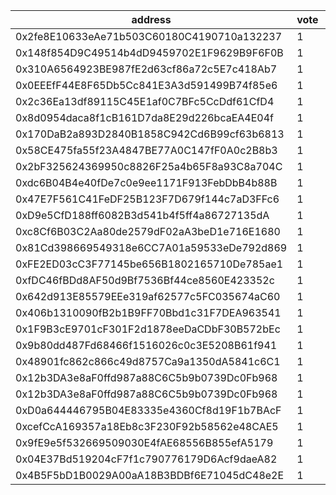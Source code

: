 address|vote|timestamp|signature
---|---|---|---
0x2fe8E10633eAe71b503C60180C4190710a132237|1|1600182611|0xb990774dc707354d08caf50cf03c93395dfae9fc3114401c6710e80e3814a5184b41f5885ffe3996218659960f16c4917c7d872433fbe218b189228db2fe96631c
0x148f854D9C49514b4dD9459702E1F9629B9F6F0B|1|1600183446|0xf3b32b4ab4842825f96114b54086ffe692719ed80dd10b1cc493f315a0ac98a44bf56dc3f77b095918b5bcdc727eb879497eca30a1389b0a92b7c9897140a6ca1b
0x310A6564923BE987fE2d63cf86a72c5E7c418Ab7|1|1600183491|0x40eebd88c339eae52e58cff653f0aac6ddf29079d9f3de578d8a2bce363847ed63163a3040bc2851ef652e60395bc0369af14b1b9dfa70e0f72111490732fb0a1c
0x0EEEfF44E8F65Db5Cc841E3A3d591499B74f85e6|1|1600183719|0x03c8c9effa7c73e18233f28c3ca17030d328d69c30f7f2aa87924456e2eaf7d155e50da0b6caf439db8c861276cc0c7aa622e7a76ef6f66a48c2babd38bf6db11b
0x2c36Ea13df89115C45E1af0C7BFc5CcDdf61CfD4|1|1600184513|0x83473619f4e943990e2b19a4fa48c62d2824eeac7fb76d9719512fe1fe9615e777986b8ebe4d29e61dd646552d37b92cd47e62b3ade7c36ed622d92f44117cff1c
0x8d0954daca8f1cB161D7da8E29d226bcaEA4E04f|1|1600184845|0x544a161337cf1bf1e4ac11cbdee58b482e43a980cf5e86dae6c48ce2e13b36cc7658c44bbfa48619f81e593592a6a0ff4080aa0a8adcb455aa451fe35b224a131c
0x170DaB2a893D2840B1858C942Cd6B99cf63b6813|1|1600185045|0xa3f6ab17deff86efa09f758fba214384347b264f903d3f97b04a18a8ad9f6b8c58f9ca3dfdcc3c5ac2dab2beb235eb9fa401f7bb51e6bc10f374c8cf249b0e751b
0x58CE475fa55f23A4847BE77A0C147fF0A0c2B8b3|1|1600185369|0x10a8f7faa04bed2f713dd8f9a3dc14ef5699e20355fd7ad48bd7ed55475d4dcb2b5f533d78093eb47849b4466af407b7cedeb32825b9ee203c884aabede9a35a1b
0x2bF325624369950c8826F25a4b65F8a93C8a704C|1|1600185398|0x5fb4998e7a8eca2200c293c63224c46803745076171846c8a5eff9236a31b4b6240be468df3b1f92dc08a10d37df129b6493179317d8808082659583a8e8809b1b
0xdc6B04B4e40fDe7c0e9ee1171F913FebDbB4b88B|1|1600185482|0x4080e2035368320449a4f1ca92c93067c5158c50518ee5ba887bb5f70eb36b3c3e7e41cbdd4495ad579b45a91441ce6169b6ae6629f7055b1110912360cb91e21c
0x47E7F561C41FeDF25B123F7D679f144c7aD3FFc6|1|1600185945|0x9a1357f8badc5f2c17c4ee7a748c862c2f26c4150e3da6aac10ad435cf1d42ff16162f293d380f17cbc5ca69aa6559ea9ad172bd776b551676ca7364b724eb721c
0xD9e5CfD188ff6082B3d541b4f5ff4a86727135dA|1|1600186134|0x7d9683bc0b1638b64d61d15e1d59b7cef13f3217358ad867f8e49206c06d88535bbd2bf8a81dd867adbf73cae111c1ae28f2308721290afdbac1cfe9013a21711b
0xc8Cf6B03C2Aa80de2579dF02aA3beD1e716E1680|1|1600187005|0x872fe9b28c794a079eaaa55c02d34dcd95c206150a3ba79b290b37fb40ae734d5e467213db13eb3af615b7e378896637bdecce287090d4560c65b2f10556261e1c
0x81Cd398669549318e6CC7A01a59533eDe792d869|1|1600187500|0xada506ef9d6ad4739cffe2786b98bf9697fe47ba7d441349f6c54a86b45744af515072887e0ac646f373af928be10da43920c64c556e261ed64620a3d34993ab1b
0xFE2ED03cC3F77145be656B1802165710De785ae1|1|1600188456|0xd50e033e8ea671a10be51ac73946244189cda3c74fb38227607e72c9dc521f5e018f5f9ba6207263183e0355af33d6fd82d2e226d531b468ad54b9c282e0b43c1c
0xfDC46fBDd8AF50d9Bf7536Bf44ce8560E423352c|1|1600188686|0xabde3a16d7598520677da8e70830eebeffc2a95f255f5bdf40f8fda5d0ac235e0013f6ea083667e0fe646fa4dbbed95e114fbde175d7d2252572a7f2693eeb6d1c
0x642d913E85579EEe319af62577c5FC035674aC60|1|1600189538|0xb8111068458770a08756582d0d19b027bce3474aa933ea4c3423955979f583601642512df0d916b497cdd52d3957369ed398a2f0cfe28bee2b1108828024973f1b
0x406b1310090fB2b1B9FF70Bbd1c31F7DEA963541|1|1600204840|0xd28e4accc4b8a4e6d92f4179bb7ddea13059f8fd8953126b6a4f517c16a1afa33fa30ab9ced9cf45162b67ac7e1afc01dc171f9a6dcc5496812fe0e4f81403a31c
0x1F9B3cE9701cF301F2d1878eeDaCDbF30B572bEc|1|1600208397|0xff41468ba9d6467e441facce744b3b2145a4d0a20f2b11ee442827857f47bc0b6d8060f419ac7ae80be9d1cdd75cb13407454044e874e786a7bbf7ce298ed5e31b
0x9b80dd487Fd68466f1516026c0c3E5208B61f941|1|1600211637|0x1cd164f99d9e076eae156a2410d33c80e8e18d57223b2d11adbfd5eafc1da8f32fa12f267b2bd134c3947f1d985e26f84d396182e265da80ade1917e622886141c
0x48901fc862c866c49d8757Ca9a1350dA5841c6C1|1|1600216242|0x8d9480e8fba2ca52ab836c9af83d9fdd461bac71d3a6a5ec7c8c76ca0b6e8d2c15cd221f2dc93f3bebdde0d2a0e305152fb19f88400b3f0e4eefb06080b1bf5d1c
0x12b3DA3e8aF0ffd987a88C6C5b9b0739Dc0Fb968|1|1600218453|0x7448b050efefb81ea2fed068ca2db5d1df3b0f93abedaea171f19853ca2929fd560cdd2c02f4522a731a766697da1f163945918ebe04a11093667780f667902c1b
0x12b3DA3e8aF0ffd987a88C6C5b9b0739Dc0Fb968|1|1600218535|0xed045a847b498b57489508abaeecd6a7918920b9009e606be5ae0db0bbc7755964bbf5d1de17161bbe89fe133f99d6397046c822db27b4df9681ddb917e766ff1b
0xD0a644446795B04E83335e4360Cf8d19F1b7BAcF|1|1600218906|0xa15678d6d52d7c6a05b52df1611817cacda6ad03c60e831aa924e038fc9afdbd4d1e4c3cf3b187735a26fe22a6dbcaf7aec8d12dac92833ccb50d8a375ffbf121b
0xcefCcA169357a18Eb8c3F230F92b58562e48CAE5|1|1600219025|0xf82de7e3b581942e84cc7dce2dc959866a9bd1c8e334b2db2f3af612bccb7b331a98ef21714ec6c0593d54f9a73f3461d46021a2b2c45bffffc098957cd9d34b1c
0x9fE9e5f532669509030E4fAE68556B855efA5179|1|1600219415|0x59316222bec7b52dde6b63c04714684f2c716665ae009a0b9260e4f71b75fc4163615c411f4f456dd21c329d5a9d8b2c2f08f2f0fc58a256645c85d2b86719541b
0x04E37Bd519204cF7f1c790776179D6Acf9daeA82|1|1600231676|0xd90477767101479f6de92def26e71893c76bef9892a9f95161a8bda2032e06a70679e34628f225f00e61dd46c1374323f6ea6454206634f10eb4df336898cfee1b
0x4B5F5bD1B0029A00aA18B3BDBf6E71045dC48e2E|1|1600236753|0x27f113bcf6c93611ee5adfa3447be867528af5d793d4dc3877bc7cf5138c24360e305e6cbfcabe5cc4747116491a223b00143c34bbbf37cd80eaf043b4749abe1b